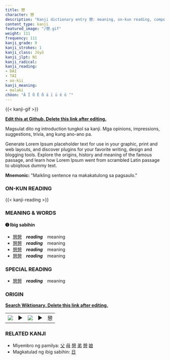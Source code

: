 ```yaml
---
title: 憩
character: 憩
description: "Kanji dictionary entry 憩: meaning, on-kun reading, compounds, origin, related kanji"
content_type: kanji
featured_image: "/憩.gif"
weight: 111
frequency: 111
kanji_grade: 9
kanji_strokes: 1
kanji_class: Jōyō
kanji_jlpt: N1
kanji_radical: 
kanji_reading: 
- DAI
- TAI
- oo-kii
kanji_meaning:
- malaki
chōon: "Ā Ī Ū Ē Ō ā ī ū ē ō ’"
---
```

[//]: # (Don't edit the line below. Kanji animated GIF code is automatically generated.)
{{< kanji-gif >}}

[//]: # (Edit below this line.)

**[Edit this at Github. Delete this link after editing.](https://github.com/tim0g/tim/tree/main/content/kanji/憩/index.md)**

Magsulat dito ng introduction tungkol sa kanji. Mga opinions, impressions, suggestions, trivia, ang kung ano-ano pa.

Generate Lorem Ipsum placeholder text for use in your graphic, print and web layouts, and discover plugins for your favorite writing, design and blogging tools. Explore the origins, history and meaning of the famous passage, and learn how Lorem Ipsum went from scrambled Latin passage to ubiqitous dummy text.
 
**Mnemonic:** "Maikling sentence na makakatulong sa pagsaulo."

### ON-KUN READING

[//]: # (Don't edit the line below. ON-KUN READING code is automatically generated.)
{{< kanji-reading >}}

### MEANING & WORDS

#### ➊ **Ibig sabihin**
  - [憩](../憩)[憩](../憩)　***reading***　meaning
  - [憩](../憩)[憩](../憩)　***reading***　meaning
  - [憩](../憩)[憩](../憩)　***reading***　meaning
  - [憩](../憩)[憩](../憩)　***reading***　meaning

### SPECIAL READING
  - [憩](../憩)[憩](../憩)　***reading***　meaning

### ORIGIN

**[Search Wiktionary. Delete this link after editing.](https://wiktionary.org/wiki/憩)**
<table class="kanji-table"><tr><td>
<img src="60px-憩-bronze.svg.png">
</td><td>▶</td><td>
<img src="60px-憩-oracle.svg.png">
</td><td>▶</td>
<td class="kanji-origin">憩</td>
</tr></table>

### RELATED KANJI
- Miyembro ng pamilya: [父](../父) [母](../母) [憩](../憩) [弟](../弟) [憩](../憩) [娘](../娘)
- Magkatulad ng ibig sabihin: [日](../日)
